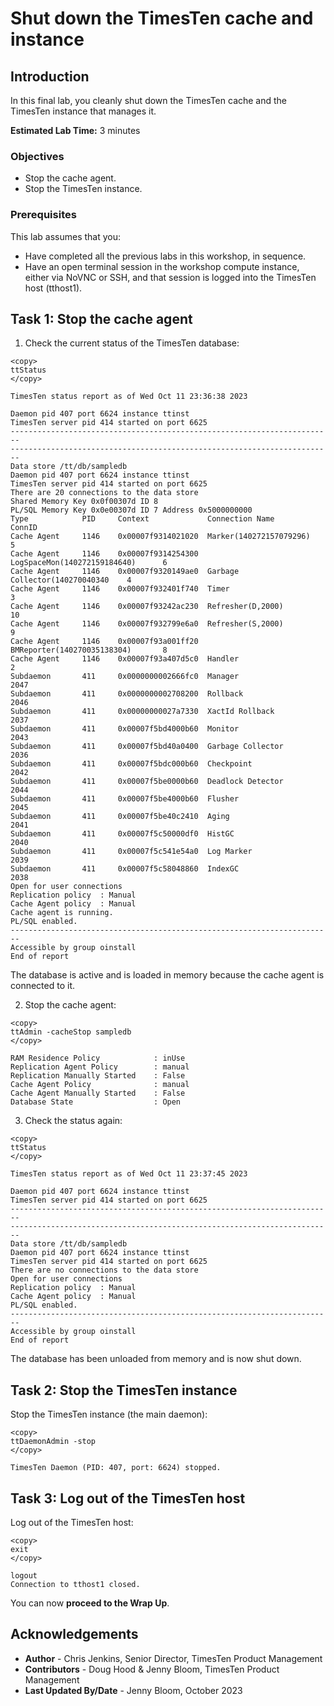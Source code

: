 # Shut down the TimesTen cache and instance

## Introduction

In this final lab, you cleanly shut down the TimesTen cache and the TimesTen instance that manages it.

**Estimated Lab Time:** 3 minutes

### Objectives

- Stop the cache agent.
- Stop the TimesTen instance.

### Prerequisites

This lab assumes that you:

- Have completed all the previous labs in this workshop, in sequence.
- Have an open terminal session in the workshop compute instance, either via NoVNC or SSH, and that session is logged into the TimesTen host (tthost1).

## Task 1: Stop the cache agent

1. Check the current status of the TimesTen database:

```
<copy>
ttStatus
</copy>
```

```
TimesTen status report as of Wed Oct 11 23:36:38 2023

Daemon pid 407 port 6624 instance ttinst
TimesTen server pid 414 started on port 6625
------------------------------------------------------------------------
------------------------------------------------------------------------
Data store /tt/db/sampledb
Daemon pid 407 port 6624 instance ttinst
TimesTen server pid 414 started on port 6625
There are 20 connections to the data store
Shared Memory Key 0x0f00307d ID 8
PL/SQL Memory Key 0x0e00307d ID 7 Address 0x5000000000
Type            PID     Context             Connection Name              ConnID
Cache Agent     1146    0x00007f9314021020  Marker(140272157079296)           5
Cache Agent     1146    0x00007f9314254300  LogSpaceMon(140272159184640)      6
Cache Agent     1146    0x00007f9320149ae0  Garbage Collector(140270040340    4
Cache Agent     1146    0x00007f932401f740  Timer                             3
Cache Agent     1146    0x00007f93242ac230  Refresher(D,2000)                10
Cache Agent     1146    0x00007f932799e6a0  Refresher(S,2000)                 9
Cache Agent     1146    0x00007f93a001ff20  BMReporter(140270035138304)       8
Cache Agent     1146    0x00007f93a407d5c0  Handler                           2
Subdaemon       411     0x0000000002666fc0  Manager                        2047
Subdaemon       411     0x0000000002708200  Rollback                       2046
Subdaemon       411     0x00000000027a7330  XactId Rollback                2037
Subdaemon       411     0x00007f5bd4000b60  Monitor                        2043
Subdaemon       411     0x00007f5bd40a0400  Garbage Collector              2036
Subdaemon       411     0x00007f5bdc000b60  Checkpoint                     2042
Subdaemon       411     0x00007f5be0000b60  Deadlock Detector              2044
Subdaemon       411     0x00007f5be4000b60  Flusher                        2045
Subdaemon       411     0x00007f5be40c2410  Aging                          2041
Subdaemon       411     0x00007f5c50000df0  HistGC                         2040
Subdaemon       411     0x00007f5c541e54a0  Log Marker                     2039
Subdaemon       411     0x00007f5c58048860  IndexGC                        2038
Open for user connections
Replication policy  : Manual
Cache Agent policy  : Manual
Cache agent is running.
PL/SQL enabled.
------------------------------------------------------------------------
Accessible by group oinstall
End of report

```

The database is active and is loaded in memory because the cache agent is connected to it.

2. Stop the cache agent:

```
<copy>
ttAdmin -cacheStop sampledb
</copy>
```

```
RAM Residence Policy            : inUse
Replication Agent Policy        : manual
Replication Manually Started    : False
Cache Agent Policy              : manual
Cache Agent Manually Started    : False
Database State                  : Open
```

3. Check the status again:

```
<copy>
ttStatus
</copy>
```

```
TimesTen status report as of Wed Oct 11 23:37:45 2023

Daemon pid 407 port 6624 instance ttinst
TimesTen server pid 414 started on port 6625
------------------------------------------------------------------------
------------------------------------------------------------------------
Data store /tt/db/sampledb
Daemon pid 407 port 6624 instance ttinst
TimesTen server pid 414 started on port 6625
There are no connections to the data store
Open for user connections
Replication policy  : Manual
Cache Agent policy  : Manual
PL/SQL enabled.
------------------------------------------------------------------------
Accessible by group oinstall
End of report
```

The database has been unloaded from memory and is now shut down.

## Task 2: Stop the TimesTen instance

Stop the TimesTen instance (the main daemon):

```
<copy>
ttDaemonAdmin -stop
</copy>
```

```
TimesTen Daemon (PID: 407, port: 6624) stopped.
```

## Task 3: Log out of the TimesTen host

Log out of the TimesTen host:

```
<copy>
exit
</copy>
```

```
logout
Connection to tthost1 closed.
```

You can now **proceed to the Wrap Up**.

## Acknowledgements

* **Author** - Chris Jenkins, Senior Director, TimesTen Product Management
* **Contributors** -  Doug Hood & Jenny Bloom, TimesTen Product Management
* **Last Updated By/Date** - Jenny Bloom, October 2023

